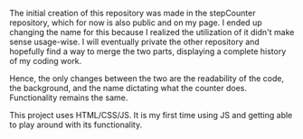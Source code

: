The initial creation of this repository was made in the stepCounter repository, which for now is also public and on my page. I ended up changing the name for this because I realized the utilization of it didn't make sense usage-wise. I will eventually private the other repository and hopefully find a way to merge the two parts, displaying a complete history of my coding work.

Hence, the only changes between the two are the readability of the code, the background, and the name dictating what the counter does. Functionality remains the same.

This project uses HTML/CSS/JS.
It is my first time using JS and getting able to play around with its functionality.

